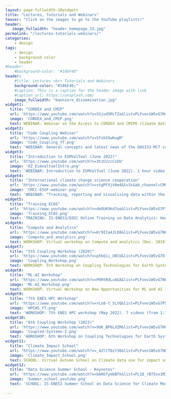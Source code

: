 ```yaml
---
layout: page-fullwidth-18widgets
title: "Lectures, Tutorials and Webinars"
teaser: "Click on the images to go to the YouTube playlists!"
header:
   image_fullwidth: "header_homepage_13.jpg"
permalink: "/lectures-tutorials-webinars/"
categories:
    - design
tags:
    - design
    - background color
    - header
#header:
    #background-color: "#186F4D"
header:
    #title: Lectures <br> Tutorials and Webinars
    background-color: "#186F4D;"
    #caption: This is a caption for the header image with link
    #caption_url: https://unsplash.com/
    image_fullwidth: "banniere_dissemination.jpg"
widget1:
  title: "CORDEX and CMIP"
  url: 'https://www.youtube.com/watch?v=SSjod5McTZo&list=PLFvev1W5vG7Nv-wzntcCp46XbqJKWaqRB'
  image: 'CORDEX_and_CMIP.png'
  text: WEBINAR: Webinar on the Access to CORDEX and CMIP6 climate data (June 2020). 4 talks (from 10 to 40 min).
widget2:
  title: "Code Coupling Webinar"
  url: 'https://www.youtube.com/watch?v=SfskX5wKugM'
  image: 'Code_Coupling_YT.png'
  text: 'WEBINAR: General concepts and latest news of the OASIS3-MCT coupler (May 2022). 1 hour video.'
widget3:
  title: "Introduction to ESMValTool (June 2022)"
  url: 'https://www.youtube.com/watch?v=3tzU2zcCxUU'
  image: 'KZ_EsmvaltoolIntro.png'
  text: 'WEBINAR: Introduction to ESMValTool (June 2022). 1 hour video.'
widget4:
  title: "International climate change science cooperation"
  url: 'https://www.youtube.com/watch?v=vtgPFXjV6m4&t=3s&ab_channel=CMCCChannel'
  image: 'CMCC-ESGF-webinar.png'
  text: 'WEBINAR: "Tracking, reporting and visualising data within the Earth System Grid Federation", given by CMCC (November 2022). 1 hour video.'
widget5:
  title: "Training ECAS"
  url: 'https://www.youtube.com/watch?v=deQUK9k47uo&list=PLFvev1W5vG7P1VGITP3ys1GpXnhL--jIc'
  image: 'Training_ECAS.png'
  text: 'TRAINING: IS-ENES3/EOSC Online Training on Data Analytics: How to skip high-volume data transfer and access free computing resources for your CMIP analyses (March 2021). 6 talks (from 15 min to 1h).'
widget6:
  title: "Compute and Analytics"
  url: 'https://www.youtube.com/watch?v=Kr9IIa4JL08&list=PLFvev1W5vG7N69d4mD0Aa6FgNiuisQDcl'
  image: 'Compute_and_analytics.png'
  text: WORKSHOP: Virtual workshop on Compute and analytics (Dec. 2019). 11 talks (from 15 to 40 min).
widget7:
  title: "5th Coupling Workshop (2020)"
  url: 'https://www.youtube.com/watch?v=p5kQii_UNlU&list=PLFvev1W5vG7O-h0H1AYrXHtkPQ3zAOZjt'
  image: 'Coupling_Workshop.png'
  text: WORKSHOP: 5th Workshop on Coupling Technologies for Earth System Models (Sept 2020). 35 talks of 15 min.
widget8:
  title: "ML-AI Workshop"
  url: 'https://www.youtube.com/watch?v=P0RtRdLvAGA&list=PLFvev1W5vG7NP2xSRRorQabHWKKwJqw54'
  image: 'ML-AI_Workshop.png'
  text: WORKSHOP: Virtual Workshop on New Opportunities for ML and AI in Weather and Climate Modelling (March 2021). 20 talks (from 16 to 30 min).
widget9:
  title: "7th ENES HPC Workshop"
  url: 'https://www.youtube.com/watch?v=rLx8-t_5LYQ&list=PLFvev1W5vG7P56bYBrfQTaSYEPeijjolJ'
  image: 'HPCWS_YT.png'
  text: 'WORKSHOP: 7th ENES HPC workshop (May 2022). 7 videos (from 1:15 to 4 hours).'
widget10:
  title: "6th Coupling Workshop (2023)"
  url: 'https://www.youtube.com/watch?v=9dK_BP6LXZM&list=PLFvev1W5vG7NVX4AMbERCgMfEe--wTUMN&ab_channel=IS-ENES3H2020'
  image: 'Coupled-Systems-I.png'
  text: 'WORKSHOP: 6th Workshop on Coupling Technologies for Earth System Models, Toulouse, (January 2023). 5 videos (from 1:15 to 2:20).'
widget11:
  title: "Climate Impact School"
  url: "https://www.youtube.com/watch?v=_42ltTQzY30&list=PLFvev1W5vG7NDEZhxObXDd1Bc5rnBpYrk"
  image: 'Climate_Impact_School.png'
  text: SCHOOL: Virtual Autumn School on Climate data use for impact assessments (Nov-Dec 2020). 11 talks (from 3à min to 1 hour). 
widget12:
  title: "Data Science Summer School - Keynotes"
  url: 'https://www.youtube.com/watch?v=bAR6TymbBTk&list=PL18_rB75vx1M3TMTnR8dkfLHYAa7447pF&index=1'
  image: 'Summer_school_youtube.png'
  text: 'SCHOOL: IS-ENES3 Summer School on Data Science for Climate Modelling (Sept. 2022, Athens) - Keynotes. 4 talks (from 0:45 to 1:30)'
  
---
```


